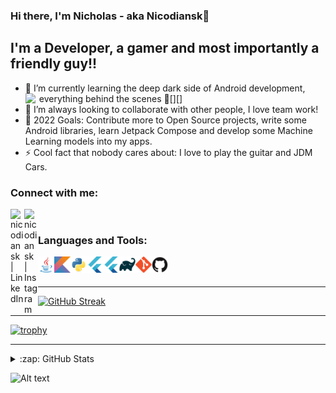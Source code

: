 ### Hi there, I'm Nicholas - aka Nicodiansk👋 
## I'm a Developer, a gamer and most importantly a friendly guy!!

- 🌱 I’m currently learning the deep dark side of Android development, everything behind the scenes 🤣[<img align="left" width="22px" src="https://image.emojipng.com/392/10498392.jpg" />][]
- 👯 I’m always looking to collaborate with other people, I love team work!
- 🥅 2022 Goals: Contribute more to Open Source projects, write some Android libraries, learn Jetpack Compose and develop some Machine Learning models into my apps.
- ⚡ Cool fact that nobody cares about: I love to play the guitar and JDM Cars.

### Connect with me:

[<img align="left" alt="nicodiansk | LinkedIn" width="22px" src="https://cdn.jsdelivr.net/npm/simple-icons@v3/icons/linkedin.svg" />][linkedin]
[<img align="left" alt="nicodiansk | Instagram" width="22px" src="https://cdn.jsdelivr.net/npm/simple-icons@v3/icons/instagram.svg" />][instagram]

<br />

### Languages and Tools: 

<img align="left" alt="Java" width="26px" src="https://github.com/devicons/devicon/blob/master/icons/java/java-original.svg" />
<img align="left" alt="Kotlin" width="26px" src="https://github.com/devicons/devicon/blob/master/icons/kotlin/kotlin-original.svg" />
<img align="left" alt="Python" width="26px" src="https://github.com/devicons/devicon/blob/master/icons/python/python-original.svg" />
<img align="left" alt="Flutter" width="26px" src="https://github.com/devicons/devicon/blob/master/icons/flutter/flutter-original.svg" />
<img align="left" alt="Flutter" width="26px" src="https://github.com/devicons/devicon/blob/master/icons/flutter/flutter-original.svg" />
<img align="left" alt="Gradle" width="26px" src="https://github.com/devicons/devicon/blob/master/icons/gradle/gradle-plain.svg" />
<img align="left" alt="Git" width="26px" src="https://github.com/devicons/devicon/blob/master/icons/git/git-original.svg" />
<img align="left" alt="GitHub" width="26px" src="https://github.com/devicons/devicon/blob/master/icons/github/github-original.svg" />

<br />
<br />

---
[![GitHub Streak](http://github-readme-streak-stats.herokuapp.com?user=nicodiansk&theme=dark&date_format=M%20j%5B%2C%20Y%5D)](https://git.io/streak-stats)

---
[![trophy](https://github-profile-trophy.vercel.app/?username=nicodiansk&theme=onedark)](https://github.com/ryo-ma/github-profile-trophy)

---
<details>
  <summary>:zap: GitHub Stats</summary>

  <img align="left" alt="nicodiansk's GitHub Stats" src="https://github-readme-stats.codestackr.vercel.app/api?username=codeSTACKr&show_icons=true&hide_border=true" />

</details>

![Alt text](https://spotify-recently-played-readme.vercel.app/api?user=nicodiansk0)

[instagram]: https://instagram.com/nicodiansk
[linkedin]: https://www.linkedin.com/in/nicholas-previtali-660b83190/